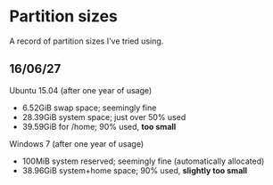 # Partition sizes

A record of partition sizes I've tried using.

## 16/06/27

Ubuntu 15.04 (after one year of usage)

* 6.52GiB swap space; seemingly fine
* 28.39GiB system space; just over 50% used
* 39.59GiB for /home; 90% used, **too small**

Windows 7 (after one year of usage)

* 100MiB system reserved; seemingly fine (automatically allocated)
* 38.96GiB system+home space; 90% used, **slightly too small**
